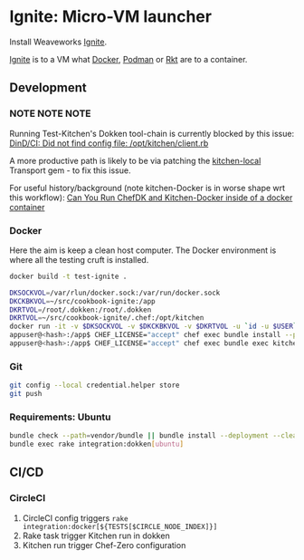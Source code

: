 # Ignite: Micro-VM launcher

Install Weaveworks [Ignite](https://ignite.readthedocs.io/en/stable/index.html).

[Ignite](https://ignite.readthedocs.io/en/stable/index.html) is to a VM what [Docker](https://hub.docker.io), [Podman](https://podman.io) or [Rkt](http://coreos.com/rkt) are to a container.

## Development

### NOTE NOTE NOTE

Running Test-Kitchen's Dokken tool-chain is currently blocked by this issue:
[DinD/CI: Did not find config file: /opt/kitchen/client.rb](https://github.com/someara/kitchen-dokken/issues/149)

A more productive path is likely to be via patching the [kitchen-local]()
Transport gem - to fix this issue.

For useful history/background (note kitchen-Docker is in worse shape wrt this 
workflow): [Can You Run ChefDK and Kitchen-Docker inside of a docker container](https://hackernoon.com/can-you-run-chefdk-and-kitchen-docker-inside-of-a-docker-container-10c384571f34)

### Docker

Here the aim is keep a clean host computer.
The Docker environment is where all the testing cruft is installed.

```bash
docker build -t test-ignite .

DKSOCKVOL=/var/rlun/docker.sock:/var/run/docker.sock
DKCKBKVOL=~/src/cookbook-ignite:/app
DKRTVOL=/root/.dokken:/root/.dokken
DKRTVOL=~/src/cookbook-ignite/.chef:/opt/kitchen
docker run -it -v $DKSOCKVOL -v $DKCKBKVOL -v $DKRTVOL -u `id -u $USER`:`id -g $USER` test-ignite bash
appuser@<hash>:/app$ CHEF_LICENSE="accept" chef exec bundle install --path vendor/bundle
appuser@<hash>:/app$ CHEF_LICENSE="accept" chef exec bundle exec kitchen test all
```

### Git

```bash
git config --local credential.helper store
git push
```

### Requirements: Ubuntu


```bash
bundle check --path=vendor/bundle || bundle install --deployment --clean --without production test --jobs=1 --retry=3
bundle exec rake integration:dokken[ubuntu]
```

## CI/CD

### CircleCI

1. CircleCI config triggers `rake integration:docker[${TESTS[$CIRCLE_NODE_INDEX]}]`
1. Rake task trigger Kitchen run in dokken
1. Kitchen run trigger Chef-Zero configuration